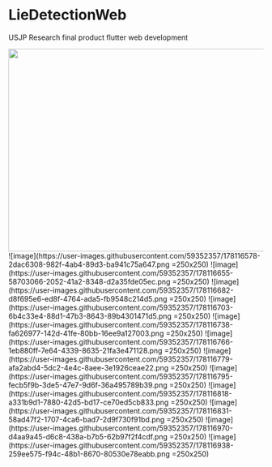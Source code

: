 # LieDetectionWeb
USJP Research final product flutter web development

<img src="https://user-images.githubusercontent.com/59352357/178116578-2dac6308-982f-4ab4-89d3-ba941c75a647.png" width="650" height="400">
![image](https://user-images.githubusercontent.com/59352357/178116578-2dac6308-982f-4ab4-89d3-ba941c75a647.png =250x250)
![image](https://user-images.githubusercontent.com/59352357/178116655-58703066-2052-41a2-8348-d2a35fde05ec.png =250x250)
![image](https://user-images.githubusercontent.com/59352357/178116682-d8f695e6-ed8f-4764-ada5-fb9548c214d5.png =250x250)
![image](https://user-images.githubusercontent.com/59352357/178116703-6b4c33e4-88d1-47b3-8643-89b4301471d5.png =250x250)
![image](https://user-images.githubusercontent.com/59352357/178116738-fa626977-142d-41fe-80bb-16ee9a127003.png =250x250)
![image](https://user-images.githubusercontent.com/59352357/178116766-1eb880ff-7e64-4339-8635-21fa3e471128.png =250x250)
![image](https://user-images.githubusercontent.com/59352357/178116779-afa2abd4-5dc2-4e4c-8aee-3e1926ceae22.png =250x250)
![image](https://user-images.githubusercontent.com/59352357/178116795-fecb5f9b-3de5-47e7-9d6f-36a495789b39.png =250x250)
![image](https://user-images.githubusercontent.com/59352357/178116818-a331b9d1-7880-42d5-bd17-ce70ed5cb833.png =250x250)
![image](https://user-images.githubusercontent.com/59352357/178116831-58ad47f2-1707-4ca6-bad7-2d9f730f91bd.png =250x250)
![image](https://user-images.githubusercontent.com/59352357/178116970-d4aa9a45-d6c8-438a-b7b5-62b97f2f4cdf.png =250x250)
![image](https://user-images.githubusercontent.com/59352357/178116938-259ee575-f94c-48b1-8670-80530e78eabb.png =250x250)

